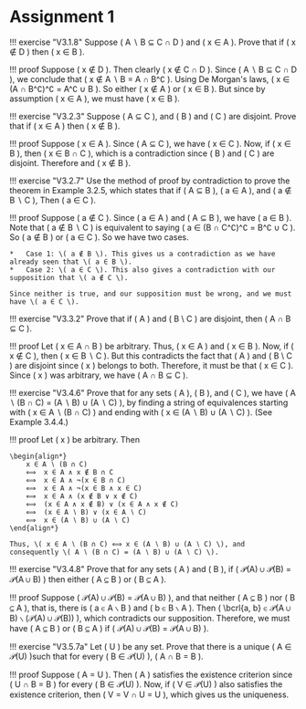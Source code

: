 #   Assignment 1

!!! exercise "V3.1.8"
    Suppose \( A ∖ B ⊆ C ∩ D \) and \( x ∈ A \). Prove that if \( x ∉ D \) then \( x ∈ B \).

!!! proof
    Suppose \( x ∉ D \). Then clearly \( x ∉ C ∩ D \). Since \( A ∖ B ⊆ C ∩ D \), we conclude that \( x ∉ A ∖ B = A ∩ B^∁ \). Using De Morgan's laws, \( x ∈ (A ∩ B^∁)^∁ = A^∁ ∪ B \). So either \( x ∉ A \) or \( x ∈ B \). But since by assumption \( x ∈ A \), we must have \( x ∈ B \).


!!! exercise "V3.2.3"
    Suppose \( A ⊆ C \), and \( B \) and \( C \) are disjoint. Prove that if \( x ∈ A \) then \( x ∉ B \).

!!! proof
    Suppose \( x ∈ A \). Since \( A ⊆ C \), we have \( x ∈ C \). Now, if \( x ∈ B \), then \( x ∈ B ∩ C \), which is a contradiction since \( B \) and \( C \) are disjoint. Therefore and \( x ∉ B \).


!!! exercise "V3.2.7"
    Use the method of proof by contradiction to prove the theorem in Example 3.2.5, which states that if \( A ⊆ B \), \( a ∈ A \), and \( a ∉ B ∖ C \), Then \( a ∈ C \).

!!! proof
    Suppose \( a ∉ C \). Since \( a ∈ A \) and \( A ⊆ B \), we have \( a ∈ B \). Note that \( a ∉ B ∖ C \) is equivalent to saying \( a ∈ (B ∩ C^∁)^∁ = B^∁ ∪ C \). So \( a ∉ B \) or \( a ∈ C \). So we have two cases.

    *   Case 1: \( a ∉ B \). This gives us a contradiction as we have already seen that \( a ∈ B \).
    *   Case 2: \( a ∈ C \). This also gives a contradiction with our supposition that \( a ∉ C \).

    Since neither is true, and our supposition must be wrong, and we must have \( a ∈ C \).


!!! exercise "V3.3.2"
    Prove that if \( A \) and \( B \ C \) are disjoint, then \( A ∩ B ⊆ C \).

!!! proof
     Let \( x ∈ A ∩ B \) be arbitrary. Thus, \( x ∈ A \) and \( x ∈ B \). Now, if \( x ∉ C \), then \( x ∈ B ∖ C \). But this contradicts the fact that \( A \) and \( B \ C \) are disjoint since \( x \) belongs to both. Therefore, it must be that \( x ∈ C \). Since \( x \) was arbitrary, we have \( A ∩ B ⊆ C \).


!!! exercise "V3.4.6"
    Prove that for any sets \( A \), \( B \), and \( C \), we have \( A ∖ (B ∩ C) = (A ∖ B) ∪ (A ∖ C) \), by finding a string of equivalences starting with \( x ∈ A ∖ (B ∩ C) \) and ending with \( x ∈ (A ∖ B) ∪ (A ∖ C) \). (See Example 3.4.4.)

!!! proof
    Let \( x \) be arbitrary. Then

    \begin{align*}
        x ∈ A ∖ (B ∩ C)
        ⟺  x ∈ A ∧ x ∉ B ∩ C
        ⟺  x ∈ A ∧ ¬(x ∈ B ∩ C)
        ⟺  x ∈ A ∧ ¬(x ∈ B ∧ x ∈ C)
        ⟺  x ∈ A ∧ (x ∉ B ∨ x ∉ C)
        ⟺  (x ∈ A ∧ x ∉ B) ∨ (x ∈ A ∧ x ∉ C)
        ⟺  (x ∈ A ∖ B) ∨ (x ∈ A ∖ C)
        ⟺  x ∈ (A ∖ B) ∪ (A ∖ C)
    \end{align*}

    Thus, \( x ∈ A ∖ (B ∩ C) ⟺ x ∈ (A ∖ B) ∪ (A ∖ C) \), and consequently \( A ∖ (B ∩ C) = (A ∖ B) ∪ (A ∖ C) \).


!!! exercise "V3.4.8"
    Prove that for any sets \( A \) and \( B \), if \( 𝒫(A) ∪ 𝒫(B) = 𝒫(A ∪ B) \) then either \( A ⊆ B \) or \( B ⊆ A \).

!!! proof
    Suppose \( 𝒫(A) ∪ 𝒫(B) = 𝒫(A ∪ B) \), and that neither \( A ⊆ B \) nor \( B ⊆ A \), that is, there is \( a ∈ A ∖ B \) and \( b ∈ B ∖ A \). Then \( \bcrl{a, b} ∈ 𝒫(A ∪ B) ∖ (𝒫(A) ∪ 𝒫(B)) \), which contradicts our supposition. Therefore, we must have \( A ⊆ B \) or \( B ⊆ A \) if \( 𝒫(A) ∪ 𝒫(B) = 𝒫(A ∪ B) \).


!!! exercise "V3.5.7a"
    Let \( U \) be any set. Prove that there is a unique \( A ∈ 𝒫(U) \)such that for every \( B ∈ 𝒫(U) \), \( A ∩ B = B \).

!!! proof
    Suppose \( A = U \). Then \( A \) satisfies the existence criterion since \( U ∩ B = B \) for every \( B ∈ 𝒫(U) \). Now, if \( V ∈ 𝒫(U) \) also satisfies the existence criterion, then \( V = V ∩ U = U \), which gives us the uniqueness.